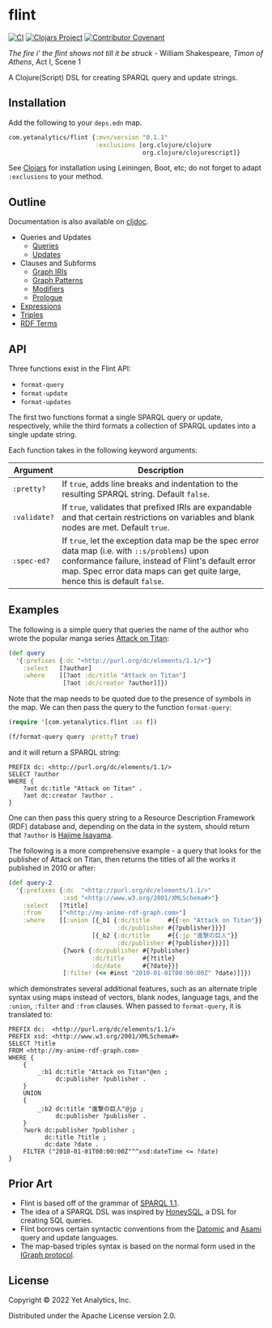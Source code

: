 # flint

[![CI](https://github.com/yetanalytics/flint/actions/workflows/test.yml/badge.svg)](https://github.com/yetanalytics/flint/actions/workflows/test.yml)
[![Clojars Project](https://img.shields.io/clojars/v/com.yetanalytics/flint.svg)](https://clojars.org/com.yetanalytics/flint)
[![Contributor Covenant](https://img.shields.io/badge/Contributor%20Covenant-2.1-5e0b73.svg)](CODE_OF_CONDUCT.md)

_The fire i' the flint shows not till it be struck_
\- William Shakespeare, _Timon of Athens_, Act I, Scene 1

A Clojure(Script) DSL for creating SPARQL query and update strings.

## Installation

Add the following to your `deps.edn` map.

```clojure
com.yetanalytics/flint {:mvn/version "0.1.1"
                        :exclusions [org.clojure/clojure
                                     org.clojure/clojurescript]}
```

See [Clojars](https://clojars.org/com.yetanalytics/flint) for installation using Leiningen, Boot, etc; do not forget to adapt `:exclusions` to your method.

## Outline

Documentation is also available on [cljdoc](https://cljdoc.org/d/com.yetanalytics/flint).

- Queries and Updates
  - [Queries](doc/query.md)
  - [Updates](doc/update.md)
- Clauses and Subforms
  - [Graph IRIs](doc/graph.md)
  - [Graph Patterns](doc/where.md)
  - [Modifiers](doc/modifier.md)
  - [Prologue](doc/prologue.md)
- [Expressions](doc/expr.md)
- [Triples](doc/triple.md)
- [RDF Terms](doc/axiom.md)

## API

Three functions exist in the Flint API:
- `format-query`
- `format-update`
- `format-updates`

The first two functions format a single SPARQL query or update, respectively, while the third formats a collection of SPARQL updates into a single update string.

Each function takes in the following keyword arguments:

| Argument | Description |
| --- | --- |
| `:pretty?` | If `true`, adds line breaks and indentation to the resulting SPARQL string. Default `false`.
| `:validate?` | If `true`, validates that prefixed IRIs are expandable and that certain restrictions on variables and blank nodes are met. Default `true`.
| `:spec-ed?` | If `true`, let the exception data map be the spec error data map (i.e. with `::s/problems`) upon conformance failure, instead of Flint's default error map. Spec error data maps can get quite large, hence this is default `false`.

## Examples

The following is a simple query that queries the name of the author who wrote the popular manga series [Attack on Titan](https://en.wikipedia.org/wiki/Attack_on_Titan):
```clojure
(def query
  '{:prefixes {:dc "<http://purl.org/dc/elements/1.1/>"}
    :select   [?author]
    :where    [[?aot :dc/title "Attack on Titan"]
               [?aot :dc/creator ?author]]})
```
Note that the map needs to be quoted due to the presence of symbols in the map. We can then pass the query to the function `format-query`:
```clojure
(require '[com.yetanalytics.flint :as f])

(f/format-query query :pretty? true)
```
and it will return a SPARQL string:
```sparql
PREFIX dc: <http://purl.org/dc/elements/1.1/>
SELECT ?author
WHERE {
    ?aot dc:title "Attack on Titan" .
    ?aot dc:creator ?author .
}
```
One can then pass this query string to a Resource Description Framework (RDF) database and, depending on the data in the system, should return that `?author` is [Hajime Isayama](https://en.wikipedia.org/wiki/Hajime_Isayama).

The following is a more comprehensive example - a query that looks for the publisher of Attack on Titan, then returns the titles of all the works it published in 2010 or after:
```clojure
(def query-2
  '{:prefixes {:dc  "<http://purl.org/dc/elements/1.1/>"
               :xsd "<http://www.w3.org/2001/XMLSchema#>"}
    :select   [?title]
    :from     ["<http://my-anime-rdf-graph.com>"]
    :where    [[:union [{_b1 {:dc/title     #{{:en "Attack on Titan"}}
                              :dc/publisher #{?publisher}}}]
                       [{_b2 {:dc/title     #{{:jp "進撃の巨人"}}
                              :dc/publisher #{?publisher}}}]]
               {?work {:dc/publisher #{?publisher}
                       :dc/title     #{?title}
                       :dc/date      #{?date}}}
               [:filter (<= #inst "2010-01-01T00:00:00Z" ?date)]]})
```
which demonstrates several additional features, such as an alternate triple syntax using maps instead of vectors, blank nodes, language tags, and the `:union`, `:filter` and `:from` clauses. When passed to `format-query`, it is translated to:
```sparql
PREFIX dc:  <http://purl.org/dc/elements/1.1/>
PREFIX xsd: <http://www.w3.org/2001/XMLSchema#>
SELECT ?title
FROM <http://my-anime-rdf-graph.com>
WHERE {
    {
        _:b1 dc:title "Attack on Titan"@en ;
             dc:publisher ?publisher .
    }
    UNION
    {
        _:b2 dc:title "進撃の巨人"@jp ;
             dc:publisher ?publisher .
    }
    ?work dc:publisher ?publisher ;
          dc:title ?title ;
          dc:date ?date .
    FILTER ("2010-01-01T00:00:00Z"^^xsd:dateTime <= ?date)
}
```

## Prior Art
- Flint is based off of the grammar of [SPARQL 1.1](https://www.w3.org/TR/sparql11-query/).
- The idea of a SPARQL DSL was inspired by [HoneySQL](https://github.com/seancorfield/honeysql), a DSL for creating SQL queries.
- Flint borrows certain syntactic conventions from the [Datomic](https://docs.datomic.com/on-prem/query/query.html) and [Asami](https://github.com/threatgrid/asami) query and update languages.
- The map-based triples syntax is based on the normal form used in the [IGraph protocol](https://github.com/ont-app/igraph).

## License

Copyright © 2022 Yet Analytics, Inc.

Distributed under the Apache License version 2.0.
